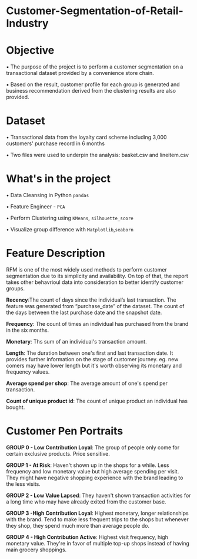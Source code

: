 # Customer-Segmentation-of-Retail-Industry


# Objective
▪︎ The purpose of the project is to perform a customer segmentation on a transactional dataset provided by a convenience store chain.

▪︎ Based on the result, customer profile for each group is generated and business recommendation derived from the clustering results are also provided.



# Dataset
• Transactional data from the loyalty card scheme including 3,000 customers' purchase record in 6 months

• Two files were used to underpin the analysis: basket.csv and lineitem.csv
 
 
 # What's in the project
 • Data Cleansing in Python `pandas`
  
 • Feature Engineer - `PCA`
 
 • Perform Clustering using `KMeans`, `silhouette_score`
 
 • Visualize group difference with `Matplotlib`,`seaborn`
 
 
 
 # Feature Description
 RFM is one of the most widely used methods to perform customer segmentation due to its simplicity and availability.
 On top of that, the report takes other behavrioul data into consideration to better identify customer groups.
 
 
 **Recency**:The count of days since the individual’s last transaction. The feature was generated from “purchase_date” of the dataset.
 The count of the days between the last purchase date and the snapshot date.

 **Frequency**: The count of times an individual has purchased from the brand in the six months.
 
 **Monetary**: Ths sum of an individual's transaction amount.
 
 **Length**: The duration between one's first and last transaction date. It provides further information on the stage of customer journey.
 eg. new comers may have lower length but it's worth observing its monetary and frequency values.
 
 **Average spend per shop**: The average amount of one's spend per transaction.
 
 **Count of unique product id**: The count of unique product an individual has bought.
 
 




# Customer Pen Portraits
**GROUP 0 - Low Contribution Loyal**: The group of people only come for certain exclusive products. Price sensitive. 

**GROUP 1 - At Risk**: Haven't shown up in the shops for a while. Less frequency and low monetary value but high average spending per visit.
They might have negative shopping experience with the brand leading to the less visits.

**GROUP 2 - Low Value Lapsed**: They haven't shown transaction activities for a long time who may have already exited from the customer base.

**GROUP 3 -High Contribution Loyal**: Highest monetary, longer relationships with the brand.
Tend to make less frequent trips to the shops but whenever they shop, they spend much more than average people do.


**GROUP 4 - High Contribution Active**: Highest visit frequency, high monetary value. They're in favor of multiple top-up shops instead of having main grocery shoppings.



 
 
 
 
 
 





